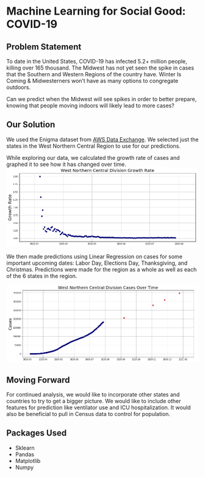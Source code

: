# Machine Learning for Social Good: COVID-19

## Problem Statement
To date in the United States, COVID-19 has infected 5.2+ million people, killing over 165 thousand. The Midwest has not yet seen the spike in cases that the Southern and Western Regions of the country have. Winter Is Coming & Midwesterners won’t have as many options to congregate outdoors.

Can we predict when the Midwest will see spikes in order to better prepare, knowing that people moving indoors will likely lead to more cases?

## Our Solution

We used the Enigma dataset from [AWS Data Exchange](https://us-east-2.console.aws.amazon.com/dataexchange/home?region=us-east-2#/subscriptions/prod-w6zhufgnqkyiu).  We selected just the states in the West Northern Central Region to use for our predictions.  

While exploring our data, we calculated the growth rate of cases and graphed it to see how it has changed over time.
![Growth Rate Graph](/readme_images/growth_rate.png)

We then made predictions using Linear Regression on cases for some important upcoming dates: Labor Day, Elections Day, Thanksgiving, and Christmas. Predictions were made for the region as a whole as well as each of the 6 states in the region.

![Cases and Predictions](/readme_images/cases_and_predictions.png)

## Moving Forward

For continued analysis, we would like to incorporate other states and countries to try to get a bigger picture.  We would like to include other features for prediction like ventilator use and ICU hospitalization.  It would also be beneficial to pull in Census data to control for population.


## Packages Used
* Sklearn
* Pandas
* Matplotlib
* Numpy